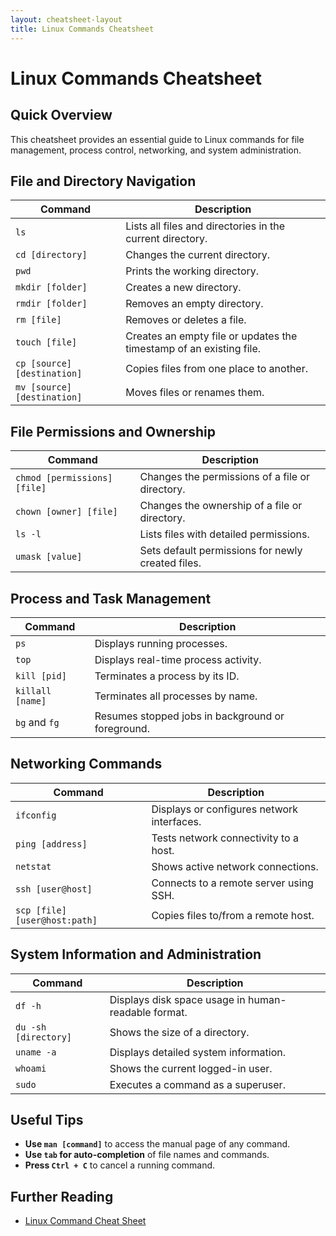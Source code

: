 ```yaml
---
layout: cheatsheet-layout
title: Linux Commands Cheatsheet
---
```


# Linux Commands Cheatsheet

## Quick Overview
This cheatsheet provides an essential guide to Linux commands for file management, process control, networking, and system administration.

## File and Directory Navigation

| Command                      | Description                                                      |
| ---------------------------- | ---------------------------------------------------------------- |
| `ls`                         | Lists all files and directories in the current directory.         |
| `cd [directory]`             | Changes the current directory.                                   |
| `pwd`                        | Prints the working directory.                                    |
| `mkdir [folder]`             | Creates a new directory.                                         |
| `rmdir [folder]`             | Removes an empty directory.                                      |
| `rm [file]`                  | Removes or deletes a file.                                       |
| `touch [file]`               | Creates an empty file or updates the timestamp of an existing file. |
| `cp [source] [destination]`   | Copies files from one place to another.                         |
| `mv [source] [destination]`   | Moves files or renames them.                                    |

## File Permissions and Ownership

| Command                      | Description                                                      |
| ---------------------------- | ---------------------------------------------------------------- |
| `chmod [permissions] [file]` | Changes the permissions of a file or directory.                  |
| `chown [owner] [file]`       | Changes the ownership of a file or directory.                    |
| `ls -l`                      | Lists files with detailed permissions.                           |
| `umask [value]`              | Sets default permissions for newly created files.                |

## Process and Task Management

| Command                      | Description                                                      |
| ---------------------------- | ---------------------------------------------------------------- |
| `ps`                         | Displays running processes.                                      |
| `top`                        | Displays real-time process activity.                             |
| `kill [pid]`                 | Terminates a process by its ID.                                  |
| `killall [name]`             | Terminates all processes by name.                                |
| `bg` and `fg`                | Resumes stopped jobs in background or foreground.                |

## Networking Commands

| Command                      | Description                                                      |
| ---------------------------- | ---------------------------------------------------------------- |
| `ifconfig`                   | Displays or configures network interfaces.                       |
| `ping [address]`             | Tests network connectivity to a host.                            |
| `netstat`                    | Shows active network connections.                                |
| `ssh [user@host]`            | Connects to a remote server using SSH.                           |
| `scp [file] [user@host:path]`| Copies files to/from a remote host.                              |

## System Information and Administration

| Command                      | Description                                                      |
| ---------------------------- | ---------------------------------------------------------------- |
| `df -h`                      | Displays disk space usage in human-readable format.              |
| `du -sh [directory]`         | Shows the size of a directory.                                   |
| `uname -a`                   | Displays detailed system information.                            |
| `whoami`                     | Shows the current logged-in user.                                |
| `sudo`                       | Executes a command as a superuser.                               |

## Useful Tips
- **Use `man [command]`** to access the manual page of any command.
- **Use `tab` for auto-completion** of file names and commands.
- **Press `Ctrl + C`** to cancel a running command.

## Further Reading
- [Linux Command Cheat Sheet](https://linuxcommand.org/)
